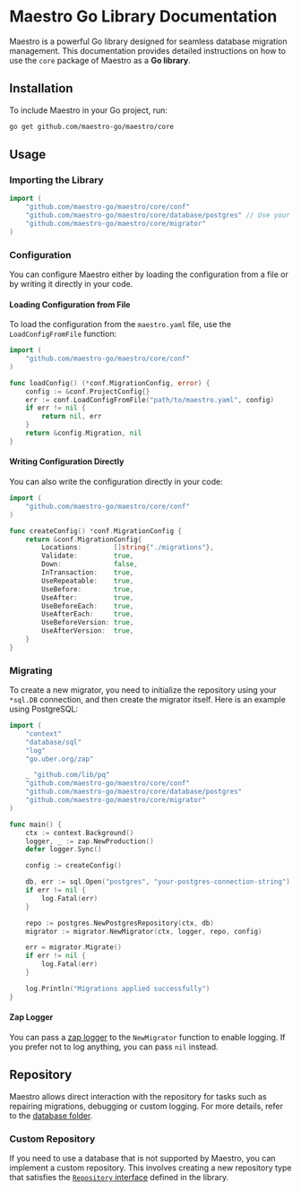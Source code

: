 # Maestro Go Library Documentation

Maestro is a powerful Go library designed for seamless database migration management.
This documentation provides detailed instructions on how to use the `core` package of Maestro as a **Go library**.

## Installation

To include Maestro in your Go project, run:

```bash
go get github.com/maestro-go/maestro/core
```

## Usage

### Importing the Library

```go
import (
    "github.com/maestro-go/maestro/core/conf"
    "github.com/maestro-go/maestro/core/database/postgres" // Use your driver here
    "github.com/maestro-go/maestro/core/migrator"
)
```

### Configuration

You can configure Maestro either by loading the configuration from a file or by writing it directly in your code.

#### Loading Configuration from File

To load the configuration from the `maestro.yaml` file, use the `LoadConfigFromFile` function:

```go
import (
    "github.com/maestro-go/maestro/core/conf"
)

func loadConfig() (*conf.MigrationConfig, error) {
    config := &conf.ProjectConfig{}
    err := conf.LoadConfigFromFile("path/to/maestro.yaml", config)
    if err != nil {
        return nil, err
    }
    return &config.Migration, nil
}
```

#### Writing Configuration Directly

You can also write the configuration directly in your code:

```go
import (
    "github.com/maestro-go/maestro/core/conf"
)

func createConfig() *conf.MigrationConfig {
    return &conf.MigrationConfig{
        Locations:        []string{"./migrations"},
        Validate:         true,
        Down:             false,
        InTransaction:    true,
        UseRepeatable:    true,
        UseBefore:        true,
        UseAfter:         true,
        UseBeforeEach:    true,
        UseAfterEach:     true,
        UseBeforeVersion: true,
        UseAfterVersion:  true,
    }
}
```

### Migrating

To create a new migrator, you need to initialize the repository using your `*sql.DB` connection, and then create the migrator itself.
Here is an example using PostgreSQL:

```go
import (
    "context"
    "database/sql"
    "log"
    "go.uber.org/zap"

    _ "github.com/lib/pq"
    "github.com/maestro-go/maestro/core/conf"
    "github.com/maestro-go/maestro/core/database/postgres"
    "github.com/maestro-go/maestro/core/migrator"
)

func main() {
    ctx := context.Background()
    logger, _ := zap.NewProduction()
    defer logger.Sync()

    config := createConfig()

    db, err := sql.Open("postgres", "your-postgres-connection-string")
    if err != nil {
        log.Fatal(err)
    }

    repo := postgres.NewPostgresRepository(ctx, db)
    migrator := migrator.NewMigrator(ctx, logger, repo, config)

    err = migrator.Migrate()
    if err != nil {
        log.Fatal(err)
    }

    log.Println("Migrations applied successfully")
}
```

#### Zap Logger

You can pass a [zap logger](https://github.com/uber-go/zap) to the `NewMigrator` function to enable logging.
If you prefer not to log anything, you can pass `nil` instead.

## Repository

Maestro allows direct interaction with the repository for tasks such as repairing migrations, debugging or custom logging.
For more details, refer to the [database folder](../../../core/database).

### Custom Repository

If you need to use a database that is not supported by Maestro, you can implement a custom repository.
This involves creating a new repository type that satisfies the [`Repository` interface](../../../core/database/repository.go) defined in the library.

